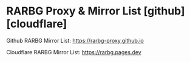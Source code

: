 # RARBG Proxy & Mirror List [github] [cloudflare]

Github RARBG Mirror List: https://rarbg-proxy.github.io

Cloudflare RARBG Mirror List: https://rarbg.pages.dev
